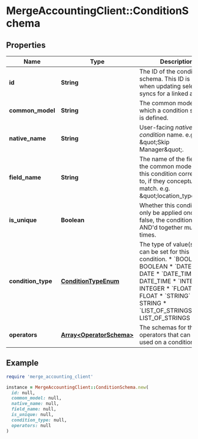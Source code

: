 # MergeAccountingClient::ConditionSchema

## Properties

| Name | Type | Description | Notes |
| ---- | ---- | ----------- | ----- |
| **id** | **String** | The ID of the condition schema. This ID is used when updating selective syncs for a linked account. |  |
| **common_model** | **String** | The common model for which a condition schema is defined. | [optional][readonly] |
| **native_name** | **String** | User-facing *native condition* name. e.g. \&quot;Skip Manager\&quot;. |  |
| **field_name** | **String** | The name of the field on the common model that this condition corresponds to, if they conceptually match. e.g. \&quot;location_type\&quot;. |  |
| **is_unique** | **Boolean** | Whether this condition can only be applied once. If false, the condition can be AND&#39;d together multiple times. | [optional] |
| **condition_type** | [**ConditionTypeEnum**](ConditionTypeEnum.md) | The type of value(s) that can be set for this condition.  * &#x60;BOOLEAN&#x60; - BOOLEAN * &#x60;DATE&#x60; - DATE * &#x60;DATE_TIME&#x60; - DATE_TIME * &#x60;INTEGER&#x60; - INTEGER * &#x60;FLOAT&#x60; - FLOAT * &#x60;STRING&#x60; - STRING * &#x60;LIST_OF_STRINGS&#x60; - LIST_OF_STRINGS |  |
| **operators** | [**Array&lt;OperatorSchema&gt;**](OperatorSchema.md) | The schemas for the operators that can be used on a condition. |  |

## Example

```ruby
require 'merge_accounting_client'

instance = MergeAccountingClient::ConditionSchema.new(
  id: null,
  common_model: null,
  native_name: null,
  field_name: null,
  is_unique: null,
  condition_type: null,
  operators: null
)
```

